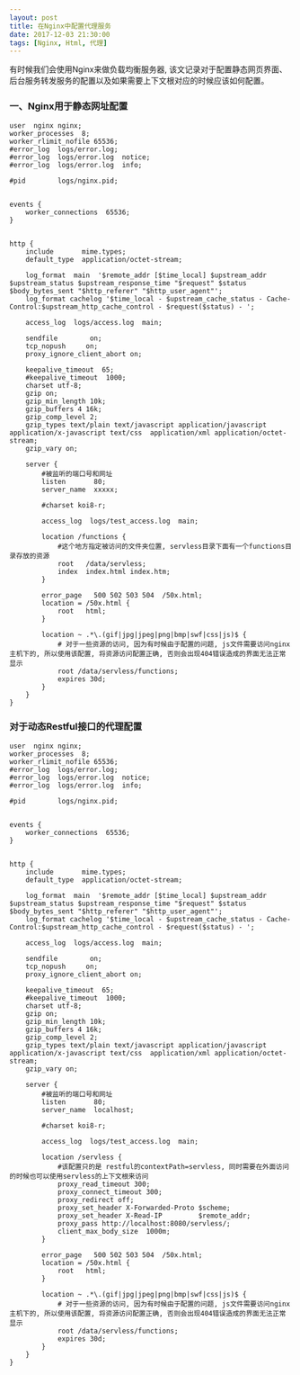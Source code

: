 ```yaml
---
layout: post
title: 在Nginx中配置代理服务
date: 2017-12-03 21:30:00
tags: [Nginx, Html, 代理]
---
```


有时候我们会使用Nginx来做负载均衡服务器, 该文记录对于配置静态网页界面、后台服务转发服务的配置以及如果需要上下文根对应的时候应该如何配置。

### 一、Nginx用于静态网址配置

	user  nginx nginx;
	worker_processes  8;
	worker_rlimit_nofile 65536;
	#error_log  logs/error.log;
	#error_log  logs/error.log  notice;
	#error_log  logs/error.log  info;

	#pid        logs/nginx.pid;


	events {
	    worker_connections  65536;
	}


	http {
	    include       mime.types;
	    default_type  application/octet-stream;

	    log_format  main  '$remote_addr [$time_local] $upstream_addr $upstream_status $upstream_response_time "$request" $status $body_bytes_sent "$http_referer" "$http_user_agent"';
	    log_format cachelog '$time_local - $upstream_cache_status - Cache-Control:$upstream_http_cache_control - $request($status) - ';

	    access_log  logs/access.log  main;

	    sendfile        on;
	    tcp_nopush     on;
	    proxy_ignore_client_abort on;

	    keepalive_timeout  65;
	    #keepalive_timeout  1000;
	    charset utf-8;
	    gzip on;
	    gzip_min_length 10k;
	    gzip_buffers 4 16k;
	    gzip_comp_level 2;
	    gzip_types text/plain text/javascript application/javascript application/x-javascript text/css  application/xml application/octet-stream;
	    gzip_vary on;
	    
	    server {
			#被监听的端口号和网址
	        listen       80;
	        server_name  xxxxx;

	        #charset koi8-r;

	        access_log  logs/test_access.log  main;

	        location /functions {
	        	#这个地方指定被访问的文件夹位置, servless目录下面有一个functions目录存放的资源
	            root   /data/servless;
	            index  index.html index.htm;
	        }

	        error_page   500 502 503 504  /50x.html;
	        location = /50x.html {
	            root   html;
	        }

	        location ~ .*\.(gif|jpg|jpeg|png|bmp|swf|css|js)$ {
	        	# 对于一些资源的访问, 因为有时候由于配置的问题, js文件需要访问nginx主机下的, 所以使用该配置, 将资源访问配置正确, 否则会出现404错误造成的界面无法正常显示
	        	root /data/servless/functions;
	        	expires 30d;
	        }
	    }
	}

### 对于动态Restful接口的代理配置

	user  nginx nginx;
	worker_processes  8;
	worker_rlimit_nofile 65536;
	#error_log  logs/error.log;
	#error_log  logs/error.log  notice;
	#error_log  logs/error.log  info;

	#pid        logs/nginx.pid;


	events {
	    worker_connections  65536;
	}


	http {
	    include       mime.types;
	    default_type  application/octet-stream;

	    log_format  main  '$remote_addr [$time_local] $upstream_addr $upstream_status $upstream_response_time "$request" $status $body_bytes_sent "$http_referer" "$http_user_agent"';
	    log_format cachelog '$time_local - $upstream_cache_status - Cache-Control:$upstream_http_cache_control - $request($status) - ';

	    access_log  logs/access.log  main;

	    sendfile        on;
	    tcp_nopush     on;
	    proxy_ignore_client_abort on;

	    keepalive_timeout  65;
	    #keepalive_timeout  1000;
	    charset utf-8;
	    gzip on;
	    gzip_min_length 10k;
	    gzip_buffers 4 16k;
	    gzip_comp_level 2;
	    gzip_types text/plain text/javascript application/javascript application/x-javascript text/css  application/xml application/octet-stream;
	    gzip_vary on;
	    
	    server {
			#被监听的端口号和网址
	        listen       80;
	        server_name  localhost;

	        #charset koi8-r;

	        access_log  logs/test_access.log  main;

	        location /servless {
	        	#该配置只的是 restful的contextPath=servless, 同时需要在外面访问的时候也可以使用servless的上下文根来访问
	            proxy_read_timeout 300;
	            proxy_connect_timeout 300;
	            proxy_redirect off;
	            proxy_set_header X-Forwarded-Proto $scheme;
	            proxy_set_header X-Read-IP         $remote_addr;
	            proxy_pass http://localhost:8080/servless/;
	            client_max_body_size  1000m;
	        }

	        error_page   500 502 503 504  /50x.html;
	        location = /50x.html {
	            root   html;
	        }

	        location ~ .*\.(gif|jpg|jpeg|png|bmp|swf|css|js)$ {
	        	# 对于一些资源的访问, 因为有时候由于配置的问题, js文件需要访问nginx主机下的, 所以使用该配置, 将资源访问配置正确, 否则会出现404错误造成的界面无法正常显示
	        	root /data/servless/functions;
	        	expires 30d;
	        }
	    }
	}

